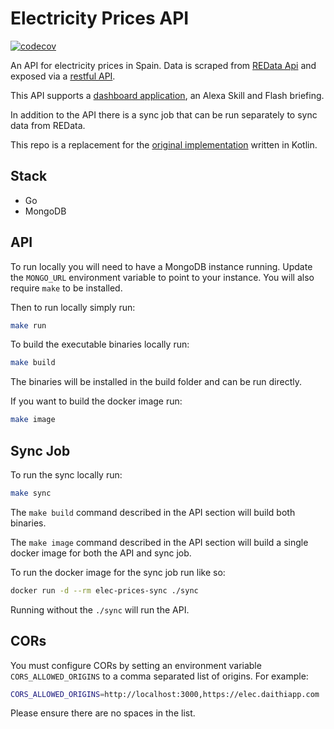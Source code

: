# Electricity Prices API
[![codecov](https://codecov.io/gh/daithihearn/electricity-prices-go/graph/badge.svg?token=I50D46PMGZ)](https://codecov.io/gh/daithihearn/electricity-prices-go)

An API for electricity prices in Spain. Data is scraped from [REData Api](https://www.ree.es/en/apidatos) and exposed via a [restful API](https://elec-api.daithiapp.com/).

This API supports a [dashboard application](https://elec.daithiapp.com/), an Alexa Skill and Flash briefing.

In addition to the API there is a sync job that can be run separately to sync data from REData.

This repo is a replacement for the [original implementation](https://github.com/daithihearn/electricity-prices) written in Kotlin.

## Stack

- Go
- MongoDB

## API
To run locally you will need to have a MongoDB instance running. Update the `MONGO_URL` environment variable to point to your instance.
You will also require `make` to be installed.

Then to run locally simply run:

```bash
make run
```

To build the executable binaries locally run:

```bash
make build
```
The binaries will be installed in the build folder and can be run directly.

If you want to build the docker image run:
    
```bash
make image
```

## Sync Job
To run the sync locally run:

```bash
make sync
```

The `make build` command described in the API section will build both binaries.

The `make image` command described in the API section will build a single docker image for both the API and sync job.

To run the docker image for the sync job run like so:

```bash
docker run -d --rm elec-prices-sync ./sync
```

Running without the `./sync` will run the API.

## CORs
You must configure CORs by setting an environment variable `CORS_ALLOWED_ORIGINS` to a comma separated list of origins. For example:

```bash
CORS_ALLOWED_ORIGINS=http://localhost:3000,https://elec.daithiapp.com
```

Please ensure there are no spaces in the list.